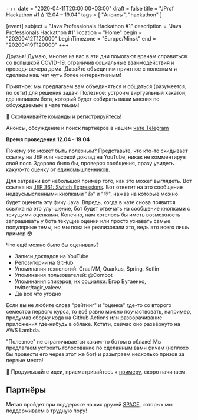 +++
date = "2020-04-11T20:00:00+03:00"
draft = false
title = "JProf Hackathon #1 ∆ 12.04 – 19.04"
tags = [
    "Анонсы", "hackathon"
]

[event]
subject = "Java Professionals Hackathon #1"
description = "Java Professionals Hackathon #1"
location = "Home"
begin = "20200412T120000"
beginTimezone = "Europe/Minsk"
end = "20200419T120000"
+++

Друзья! Думаю, многие из вас в эти дни помогают врачам справиться со вспышкой COVID-19, ограничив социальные взаимодействия и проводя вечера дома. 
Давайте объединим приятное с полезным и сделаем наш чат чуть более интерактивным!

Приятное: мы предлагаем вам объединяться и общаться (разумеется, по сети) для решения задач! 
Полезное: устроим виртуальный хакатон, где напишем бота, который будет собирать ваши мнения по обсуждаемым в чате темам!

🔨 Сколачивайте команды и [регистрируйтесь](https://forms.gle/UcKZ9SjtDSHZvFGs7)!
  
Анонсы, обсуждение и поиск партнёров в нашем [чате Telegram](https://t.me/jprof_by)

**Время проведения 12.04 - 19.04**
<!--more-->

Почему это может быть полезным? Представьте, что кто-то скидывает ссылку на JEP или часовой доклад на YouTube, никак не комментируя свой пост. Здорово было бы, проверяя сообщения, сразу увидеть какую-то оценку от единомышленников.

Для затравки вот небольшой пример того, как это может выглядеть. Вот ссылка на [JEP 361: Switch Expressions](https://openjdk.java.net/jeps/361). Бот ответит на это сообщение недвусмысленными кнопками "👍" и "👎", нажав на которые можно будет оценить эту фичу Java. Впредь, когда в чате снова появится ссылка на это улучшение, бот будет отвечать на сообщение кнопками с текущими оценками. Конечно, нам хотелось бы иметь возможность запрашивать у бота текущие оценки или просто узнавать самые популярные темы, но мы пока не реализовали это, ведь это всего лишь пример 😳

Что ещё можно было бы оценивать?
 - Записи докладов на YouTube
 - Репозитории на GitHub
 - Упоминания технологий: GraalVM, Quarkus, Spring, Kotlin
 - Упоминания пользователей: @Combot
 - Упоминания спикеров, их социалки: Егор Бугаенко, twitter/tagir_valeev.
 - Да всё что угодно

Если вы не любите слова "рейтинг" и "оценка" где-то со второго семестра первого курса, то всё равно можно поучаствовать, например, продумав сборку кода на Github Actions или разворачивание приложения где-нибудь в облаке. Кстати, сейчас оно развёрнуто на AWS Lambda.

"Полезное" не ограничивается каким-то ботом в облаке! Мы предлагаем устроить голосование по сделанным вами фичам (неплохо бы провести его через этот же бот) и разыграем несколько призов за первые места!

🧨 Продумывайте идеи, присматривайтесь к [примеру](https://github.com/JavaBy/opinions-bot), скоро начинаем.

## Партнёры

Митап пройдет при поддержке наших друзей [SPACE](https://support.eventspace.by/), которых мы поддерживаем в трудную пору!

